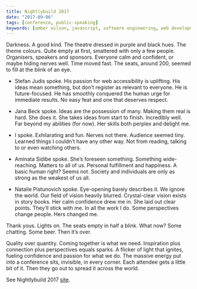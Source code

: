 ```yaml
---
title: Nightlybuild 2017
date: "2017-09-06"
tags: [conference, public-speaking]
keywords: [amber wilson, javascript, software engineering, web development, coding, public speaking]
---
```


Darkness. A good kind. The theatre dressed in purple and black hues. The theme colours. Quite empty at first, smattered with only a few people. Organisers, speakers and sponsors. Everyone calm and confident, or maybe hiding nerves well. Time moved fast. The seats, around 200, seemed to fill at the blink of an eye.

*   Stefan Judis spoke. His passion for web accessibility is uplifting. His ideas mean something, but don’t register as relevant to everyone. He is future-focused. He has smoothly conquered the human urge for immediate results. No easy feat and one that deserves respect.

*   Jana Beck spoke. Ideas are the possession of many. Making them real is hard. She does it. She takes ideas from start to finish. Incredibly well. Far beyond my abilities (for now). Her skills both perplex and delight me.

*   I spoke. Exhilarating and fun. Nerves not there. Audience seemed tiny. Learned things I couldn’t have any other way. Not from reading, talking to or even watching others.

*   Aminata Sidibe spoke. She’s foreseen something. Something wide-reaching. Matters to all of us. Personal fulfillment and happiness. A basic human right? Seems not. Society and individuals are only as strong as the weakest of us all.

*   Natalie Pistunovich spoke. Eye-opening barely describes it. We ignore the world. Our field of vision heavily blurred. Crystal-clear vision exists in story books. Her calm confidence drew me in. She laid out clear points. They’ll stick with me. In all the work I do. Some perspectives change people. Hers changed me.

Thank yous. Lights on. The seats empty in half a blink. What now? Some chatting. Some beer. Then it’s over.

Quality over quantity. Coming together is what we need. Inspiration plus connection plus perspectives equals sparks. A flicker of light that ignites, fueling confidence and passion for what we do. The massive energy put into a conference sits, invisible, in every corner. Each attendee gets a little bit of it. Then they go out to spread it across the world.

See Nightlybuild 2017 [site](https://nightlybuild.io/).